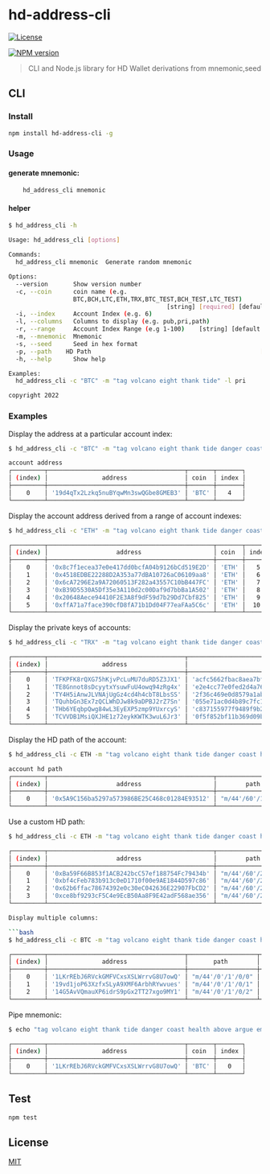 # hd-address-cli


[![License](http://img.shields.io/badge/license-MIT-blue.svg)](https://raw.githubusercontent.com/miguelmota/ethereum-hdwallet/master/LICENSE)

 [![NPM version](https://img.shields.io/npm/v/hd-address-cli?style=flat-square)](https://www.npmjs.com/package/hd-address-cli)
 >CLI and Node.js library for  HD Wallet derivations from mnemonic,seed


## CLI

### Install

```bash
npm install hd-address-cli -g
```

### Usage
#### generate mnemonic:
```bash
    hd_address_cli mnemonic
```

#### helper
```bash
$ hd_address_cli -h
 
Usage: hd_address_cli [options]

Commands:
  hd_address_cli mnemonic  Generate random mnemonic

Options:
  --version       Show version number                                  [boolean]
  -c, --coin      coin name (e.g.
                  BTC,BCH,LTC,ETH,TRX,BTC_TEST,BCH_TEST,LTC_TEST)
                                            [string] [required] [default: "BTC"]
  -i, --index     Account Index (e.g. 6)                                [number]
  -l, --columns   Columns to display (e.g. pub,pri,path)                [string]
  -r, --range     Account Index Range (e.g 1-100)    [string] [default: "1-100"]
  -m, --mnemonic  Mnemonic                                              [string]
  -s, --seed      Seed in hex format                                    [string]
  -p, --path    HD Path                                               [string]
  -h, --help      Show help                                            [boolean]

Examples:
  hd_address_cli -c "BTC" -m "tag volcano eight thank tide" -l pri

copyright 2022

``` 

### Examples

Display the address at a particular account index:

```bash
$ hd_address_cli -c "BTC" -m "tag volcano eight thank tide danger coast health above argue embrace heavy" -i 4

account address
┌─────────┬──────────────────────────────────────┬───────┬───────┐
│ (index) │               address                │ coin  │ index │
├─────────┼──────────────────────────────────────┼───────┼───────┤
│    0    │ '19d4qTx2Lzkq5nuBYqwMn3swQGbe8GMEB3' │ 'BTC' │   4   │
└─────────┴──────────────────────────────────────┴───────┴───────┘

```

Display the account address derived from a range of account indexes:

```bash
$ hd_address_cli -c "ETH" -m "tag volcano eight thank tide danger coast health above argue embrace heavy" -r 5-10

┌─────────┬──────────────────────────────────────────────┬───────┬───────┐
│ (index) │                   address                    │ coin  │ index │
├─────────┼──────────────────────────────────────────────┼───────┼───────┤
│    0    │ '0x8c7f1ecea37e0e417dd0bcfA04b9126bCd519E2D' │ 'ETH' │   5   │
│    1    │ '0x4518EDBE22288D2A353a77dBA10726aC06109aa8' │ 'ETH' │   6   │
│    2    │ '0x6cA7296E2a9A72060513F282a43557C10bB447FC' │ 'ETH' │   7   │
│    3    │ '0xB39D5530A5Df35e3A110d2c00Daf9d7bbBa1A502' │ 'ETH' │   8   │
│    4    │ '0x20648Aece94410F2E3A8f9dF59d7b29Dd7Cbf825' │ 'ETH' │   9   │
│    5    │ '0xffA71a7face390cfD8fA71b1Dd04F77eaFAa5C6c' │ 'ETH' │  10   │
└─────────┴──────────────────────────────────────────────┴───────┴───────┘
```

Display the private keys of accounts:

```bash
$ hd_address_cli -c "TRX" -m "tag volcano eight thank tide danger coast health above argue embrace heavy" -r 5-10 -l pri

┌─────────┬──────────────────────────────────────┬────────────────────────────────────────────────────────────────────┬───────┬───────┐
│ (index) │               address                │                                pri                                 │ coin  │ index │
├─────────┼──────────────────────────────────────┼────────────────────────────────────────────────────────────────────┼───────┼───────┤
│    0    │ 'TFKPFK8rQXG75hKjvPcLuMU7duRD5Z3JX1' │ 'acfc5662fbac8aea7bf3eeb9c6ee8a2c188fbe76336b2bc83444734827afec0a' │ 'TRX' │   5   │
│    1    │ 'TE8Gnnot8sDcyytxYsuwFuU4owq94zRg4x' │ 'e2e4cc77e0fed2d4a764f796342ccc22241aa9f5b90f5b39bb4080ee5462a910' │ 'TRX' │   6   │
│    2    │ 'TY4H5iAnwJLVNAjUgGz4cd4h4cbT8LbsSS' │ '2f36c469e0d8579a1ab4fa9f927db274f21b8be2fc558f8a9fe2701765b954ec' │ 'TRX' │   7   │
│    3    │ 'TQuhbGn3Ex7zQCLWhDJw8k9aDPBJ2rZ7Sn' │ '055e71ac0d4b89c7fc1f5b53291578389e690d37bbf09a2e0b8f4f4c76e947e9' │ 'TRX' │   8   │
│    4    │ 'THb6YEqbpQwg84wL3EyEXP5zmp9YUxrcyS' │ 'c837155977f9489f9b23d510b4622529abf2191bc9d67cc2f27127dcb432ced1' │ 'TRX' │   9   │
│    5    │ 'TCVVDB1MsiQXJHE1z72eykKWTK3wuL6Jr3' │ '0f5f852bf11b369d09b1755eff426ea4f89cf42b89e8f9a01987558dee713aa2' │ 'TRX' │  10   │
└─────────┴──────────────────────────────────────┴────────────────────────────────────────────────────────────────────┴───────┴───────┘

```

Display the HD path of the account:

```bash
$ hd_address_cli -c ETH -m "tag volcano eight thank tide danger coast health above argue embrace heavy" -i 3 -l path

account hd path
┌─────────┬──────────────────────────────────────────────┬────────────────────┬───────┬───────┐
│ (index) │                   address                    │        path        │ coin  │ index │
├─────────┼──────────────────────────────────────────────┼────────────────────┼───────┼───────┤
│    0    │ '0x5A9C156ba5297a573986BE25C468c01284E93512' │ "m/44'/60'/1'/0/3" │ 'ETH' │   3   │
└─────────┴──────────────────────────────────────────────┴────────────────────┴───────┴───────┘

```

Use a custom HD path:

```bash
$ hd_address_cli -c ETH -m "tag volcano eight thank tide danger coast health above argue embrace heavy" -p "m/20'/0/" -l path,pri -r 0-3

┌─────────┬──────────────────────────────────────────────┬─────────────────────┬────────────────────────────────────────────────────────────────────┬───────┬───────┐
│ (index) │                   address                    │        path         │                                pri                                 │ coin  │ index │
├─────────┼──────────────────────────────────────────────┼─────────────────────┼────────────────────────────────────────────────────────────────────┼───────┼───────┤
│    0    │ '0xBa59F66B853f1ACB242bcC57ef188754Fc79434b' │ "m/44'/60'/20'/0/0" │ 'a4a7e3e62839dd97c5abfde41c635fa71a00dc5a69c5a0324c8759108701329d' │ 'ETH' │   0   │
│    1    │ '0xbf4cFeb783b913c0eD1710f00e9AE1844D597c86' │ "m/44'/60'/20'/0/1" │ '93221ffcd3dea9816ec7b6f69f34ab5f7dc1bd3d0be19a3da395d929bdea8238' │ 'ETH' │   1   │
│    2    │ '0x62b6ffac78674392e0c30eC042636E22907FbCD2' │ "m/44'/60'/20'/0/2" │ '8fc1b1839cd9e5901f534bf22a385c9b78907aa3e417399e140e10f9c0231b38' │ 'ETH' │   2   │
│    3    │ '0xce8bf9293cF5C4e9EcB50Aa8F9E42adF568ae356' │ "m/44'/60'/20'/0/3" │ '93b1302f88019cfd120f83677274447ae76112be7e31b6aee59928fbb9a12584' │ 'ETH' │   3   │
└─────────┴──────────────────────────────────────────────┴─────────────────────┴────────────────────────────────────────────────────────────────────┴───────┴───────┘

Display multiple columns:

```bash
$ hd_address_cli -c BTC -m "tag volcano eight thank tide danger coast health above argue embrace heavy" -l "pri,path" -r 0-2

┌─────────┬──────────────────────────────────────┬───────────────────┬────────────────────────────────────────────────────────────────────┬───────┬───────┐
│ (index) │               address                │       path        │                                pri                                 │ coin  │ index │
├─────────┼──────────────────────────────────────┼───────────────────┼────────────────────────────────────────────────────────────────────┼───────┼───────┤
│    0    │ '1LKrREbJ6RVckGMFVCxsXSLWrrvG8U7owQ' │ "m/44'/0'/1'/0/0" │ '4923e84b81af6edc3203587eed7075c89563e83bf44b2496a1b0fb8579a0584b' │ 'BTC' │   0   │
│    1    │ '19vd1joP63XzfxSLyA9XMF6ArbhRYwvues' │ "m/44'/0'/1'/0/1" │ 'ab81bfbd4741d69dc6f867556dd022c97bd11baeb02e2bdc33011b69a4c1909b' │ 'BTC' │   1   │
│    2    │ '14G5AvVQmauXP6idrS9pGx2TT27xgo9MY1' │ "m/44'/0'/1'/0/2" │ '44c3bc65f21661f8fdeb37e49826e78a0c10a2c5b8864bb293e41826cad87e32' │ 'BTC' │   2   │
└─────────┴──────────────────────────────────────┴───────────────────┴────────────────────────────────────────────────────────────────────┴───────┴───────┘

```

Pipe mnemonic:

```bash
$ echo "tag volcano eight thank tide danger coast health above argue embrace heavy"  | hd_address_cli -c BTC -i 0

┌─────────┬──────────────────────────────────────┬───────┬───────┐
│ (index) │               address                │ coin  │ index │
├─────────┼──────────────────────────────────────┼───────┼───────┤
│    0    │ '1LKrREbJ6RVckGMFVCxsXSLWrrvG8U7owQ' │ 'BTC' │   0   │
└─────────┴──────────────────────────────────────┴───────┴───────┘

```

## Test

```bash
npm test
```

## License

[MIT](LICENSE)
